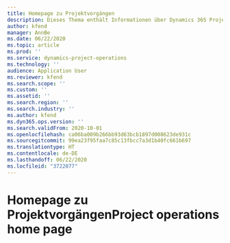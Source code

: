 ```yaml
---
title: Homepage zu Projektvorgängen
description: Dieses Thema enthält Informationen über Dynamics 365 Project Vorgänge.
author: kfend
manager: AnnBe
ms.date: 06/22/2020
ms.topic: article
ms.prod: ''
ms.service: dynamics-project-operations
ms.technology: ''
audience: Application User
ms.reviewer: kfend
ms.search.scope: ''
ms.custom: ''
ms.assetid: ''
ms.search.region: ''
ms.search.industry: ''
ms.author: kfend
ms.dyn365.ops.version: ''
ms.search.validFrom: 2020-10-01
ms.openlocfilehash: ca06ba009b266bb93d63bcb1897d008623de931c
ms.sourcegitcommit: 99ea23f95faa7c85c13fbcc7a3d1b40fc661b697
ms.translationtype: HT
ms.contentlocale: de-DE
ms.lasthandoff: 06/22/2020
ms.locfileid: "3722077"
---
```

# <a name="project-operations-home-page"></a><span data-ttu-id="ec623-103">Homepage zu Projektvorgängen</span><span class="sxs-lookup"><span data-stu-id="ec623-103">Project operations home page</span></span>
